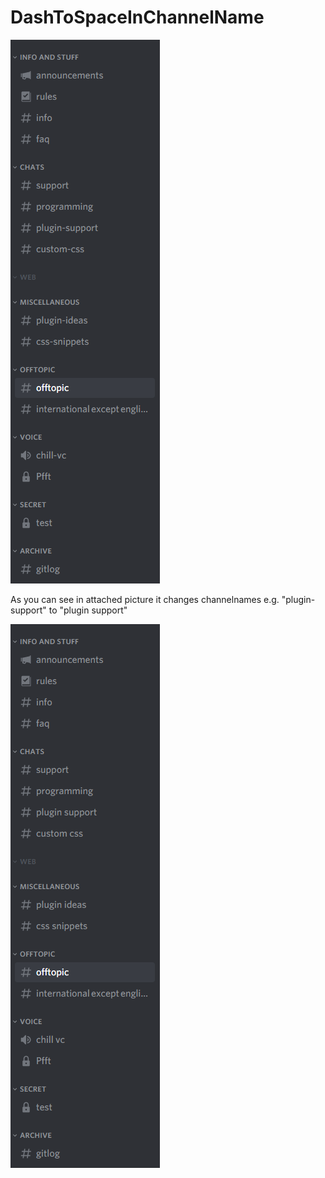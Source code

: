 # DashToSpaceInChannelName

![Preview of plugin](https://github.com/Niemiets/BD_Plugins/blob/main/DashToSpaceInChannelName/before.png?raw=true)

As you can see in attached picture it changes channelnames e.g. "plugin-support" to "plugin support"

![Preview of plugin](https://github.com/Niemiets/BD_Plugins/blob/main/DashToSpaceInChannelName/after.png?raw=true)
